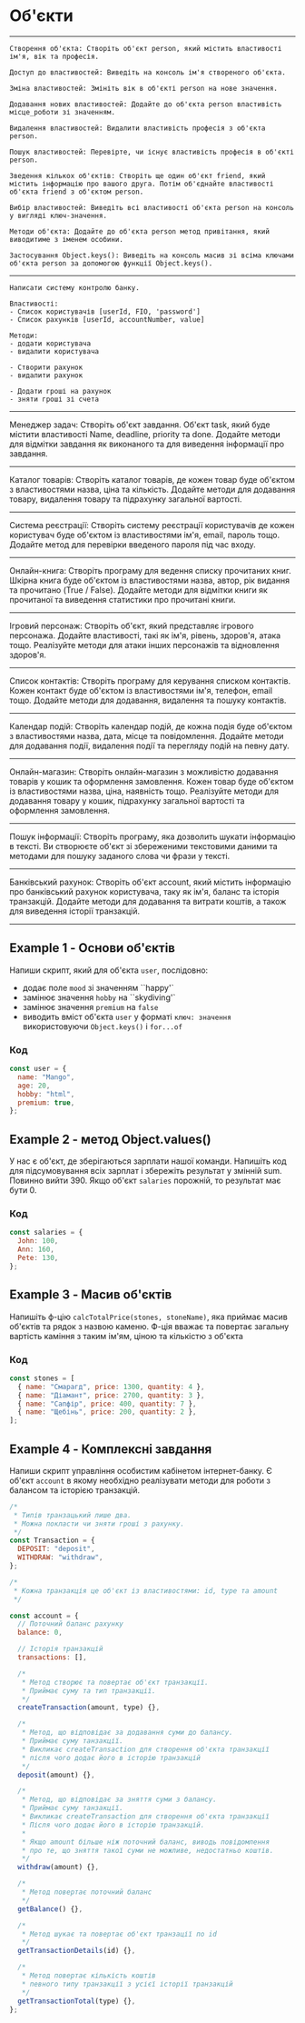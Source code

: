 # Об'єкти

---

```
Створення об'єкта: Створіть об'єкт person, який містить властивості ім'я, вік та професія.

Доступ до властивостей: Виведіть на консоль ім'я створеного об'єкта.

Зміна властивостей: Змініть вік в об'єкті person на нове значення.

Додавання нових властивостей: Додайте до об'єкта person властивість місце_роботи зі значенням.

Видалення властивостей: Видалити властивість професія з об'єкта person.

Пошук властивостей: Перевірте, чи існує властивість професія в об'єкті person.

Зведення кількох об'єктів: Створіть ще один об'єкт friend, який містить інформацію про вашого друга. Потім об'єднайте властивості об'єкта friend з об'єктом person.

Вибір властивостей: Виведіть всі властивості об'єкта person на консоль у вигляді ключ-значення.

Методи об'єкта: Додайте до об'єкта person метод привітання, який виводитиме з іменем особини.

Застосування Object.keys(): Виведіть на консоль масив зі всіма ключами об'єкта person за допомогою функції Object.keys().
```

---

```
Написати систему контролю банку.

Властивості:
- Список користувачів [userId, FIO, 'password']
- Список рахунків [userId, accountNumber, value]

Методи:
- додати користувача
- видалити користувача

- Створити рахунок
- видалити рахунок

- Додати гроші на рахунок
- зняти гроші зі счета
```

---

Менеджер задач: Створіть об'єкт завдання.
Об'єкт task, який буде містити властивості Name, deadline, priority та done.
Додайте методи для відмітки завдання як виконаного та для виведення
інформації про завдання.

---

Каталог товарів: Створіть каталог товарів, де кожен товар буде об'єктом з
властивостями назва, ціна та кількість. Додайте методи для додавання товару,
видалення товару та підрахунку загальної вартості.

---

Система реєстрації: Створіть систему реєстрації користувачів де кожен
користувач буде об'єктом із властивостями ім'я, email, пароль тощо. Додайте метод
для перевірки введеного пароля під час входу.

---

Онлайн-книга: Створіть програму для ведення списку прочитаних книг. Шкірна книга
буде об'єктом із властивостями назва, автор, рік видання та прочитано
(True / False). Додайте методи для відмітки книги як прочитаної та виведення
статистики про прочитані книги.

---

Ігровий персонаж: Створіть об'єкт, який представляє ігрового персонажа. Додайте
властивості, такі як ім'я, рівень, здоров'я, атака тощо. Реалізуйте методи для
атаки інших персонажів та відновлення здоров'я.

---

Список контактів: Створіть програму для керування списком контактів. Кожен
контакт буде об'єктом із властивостями ім'я, телефон, email тощо. Додайте методи
для додавання, видалення та пошуку контактів.

---

Календар подій: Створіть календар подій, де кожна подія буде об'єктом з
властивостями назва, дата, місце та повідомлення. Додайте методи для додавання
події, видалення події та перегляду подій на певну дату.

---

Онлайн-магазин: Створіть онлайн-магазин з можливістю додавання товарів у кошик
та оформлення замовлення. Кожен товар буде об'єктом із властивостями назва, ціна,
наявність тощо. Реалізуйте методи для додавання товару у кошик, підрахунку
загальної вартості та оформлення замовлення.

---

Пошук інформації: Створіть програму, яка дозволить шукати інформацію в тексті.
Ви створюєте об'єкт зі збереженими текстовими даними та методами для пошуку
заданого слова чи фрази у тексті.

---

Банківський рахунок: Створіть об'єкт account, який містить інформацію про
банківський рахунок користувача, таку як ім'я, баланс та історія транзакцій.
Додайте методи для додавання та витрати коштів, а також для виведення історії
транзакцій.

---

## Example 1 - Основи об'єктів

Напиши скрипт, який для об'єкта `user`, послідовно:

- додає поле `mood` зі значенням ``happy'`
- замінює значення `hobby` на ``skydiving'`
- замінює значення `premium` на `false`
- виводить вміст об'єкта `user` у форматі `ключ: значення` використовуючи
  `Object.keys()` і `for...of`

### Код

```js
const user = {
  name: "Mango",
  age: 20,
  hobby: "html",
  premium: true,
};
```

## Example 2 - метод Object.values()

У нас є об'єкт, де зберігаються зарплати нашої команди. Напишіть код для
підсумовування всіх зарплат і збережіть результат у змінній sum. Повинно
вийти 390. Якщо об'єкт `salaries` порожній, то результат має бути 0.

### Код

```js
const salaries = {
  John: 100,
  Ann: 160,
  Pete: 130,
};
```

## Example 3 - Масив об'єктів

Напишіть ф-цію `calcTotalPrice(stones, stoneName)`, яка приймає масив
об'єктів та рядок з назвою каменю. Ф-ція вважає та повертає загальну вартість
каміння з таким ім'ям, ціною та кількістю з об'єкта

### Код

```js
const stones = [
  { name: "Смарагд", price: 1300, quantity: 4 },
  { name: "Діамант", price: 2700, quantity: 3 },
  { name: "Сапфір", price: 400, quantity: 7 },
  { name: "Щебінь", price: 200, quantity: 2 },
];
```

## Example 4 - Комплексні завдання

Напиши скрипт управління особистим кабінетом інтернет-банку. Є об'єкт `account`
в якому необхідно реалізувати методи для роботи з балансом та історією
транзакцій.

```js
/*
 * Типів транзацький лише два.
 * Можна покласти чи зняти гроші з рахунку.
 */
const Transaction = {
  DEPOSIT: "deposit",
  WITHDRAW: "withdraw",
};

/*
 * Кожна транзакція це об'єкт із властивостями: id, type та amount
 */

const account = {
  // Поточний баланс рахунку
  balance: 0,

  // Історія транзакцій
  transactions: [],

  /*
   * Метод створює та повертає об'єкт транзакції.
   * Приймає суму та тип транзакції.
   */
  createTransaction(amount, type) {},

  /*
   * Метод, що відповідає за додавання суми до балансу.
   * Приймає суму танзакції.
   * Викликає createTransaction для створення об'єкта транзакції
   * після чого додає його в історію транзакцій
   */
  deposit(amount) {},

  /*
   * Метод, що відповідає за зняття суми з балансу.
   * Приймає суму танзакції.
   * Викликає createTransaction для створення об'єкта транзакції
   * Після чого додає його в історію транзакцій.
   *
   * Якщо amount більше ніж поточний баланс, виводь повідомлення
   * про те, що зняття такої суми не можливе, недостатньо коштів.
   */
  withdraw(amount) {},

  /*
   * Метод повертає поточний баланс
   */
  getBalance() {},

  /*
   * Метод шукає та повертає об'єкт транзації по id
   */
  getTransactionDetails(id) {},

  /*
   * Метод повертає кількість коштів
   * певного типу транзакції з усієї історії транзакцій
   */
  getTransactionTotal(type) {},
};
```
